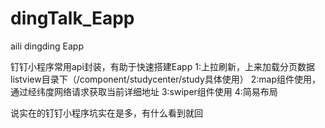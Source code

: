 # dingTalk_Eapp
aili dingding Eapp

钉钉小程序常用api封装，有助于快速搭建Eapp
1:上拉刷新，上来加载分页数据 listview目录下（/component/studycenter/study具体使用）
2:map组件使用，通过经纬度网络请求获取当前详细地址
3:swiper组件使用
4:简易布局


说实在的钉钉小程序坑实在是多，有什么看到就回
